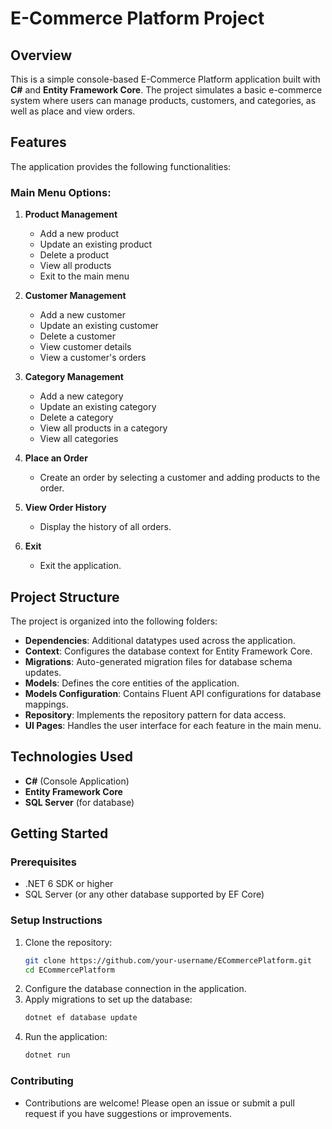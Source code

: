 # E-Commerce Platform Project

## Overview

This is a simple console-based E-Commerce Platform application built with **C#** and **Entity Framework Core**. The project simulates a basic e-commerce system where users can manage products, customers, and categories, as well as place and view orders.

## Features

The application provides the following functionalities:

### Main Menu Options:
1. **Product Management**
   - Add a new product
   - Update an existing product
   - Delete a product
   - View all products
   - Exit to the main menu

2. **Customer Management**
   - Add a new customer
   - Update an existing customer
   - Delete a customer
   - View customer details
   - View a customer's orders

3. **Category Management**
   - Add a new category
   - Update an existing category
   - Delete a category
   - View all products in a category
   - View all categories

4. **Place an Order**
   - Create an order by selecting a customer and adding products to the order.

5. **View Order History**
   - Display the history of all orders.

6. **Exit**
   - Exit the application.

## Project Structure

The project is organized into the following folders:

- **Dependencies**: Additional datatypes used across the application.
- **Context**: Configures the database context for Entity Framework Core.
- **Migrations**: Auto-generated migration files for database schema updates.
- **Models**: Defines the core entities of the application.
- **Models Configuration**: Contains Fluent API configurations for database mappings.
- **Repository**: Implements the repository pattern for data access.
- **UI Pages**: Handles the user interface for each feature in the main menu.

## Technologies Used

- **C#** (Console Application)
- **Entity Framework Core**
- **SQL Server** (for database)

## Getting Started

### Prerequisites

- .NET 6 SDK or higher
- SQL Server (or any other database supported by EF Core)

### Setup Instructions

1. Clone the repository:
   ```bash
   git clone https://github.com/your-username/ECommercePlatform.git
   cd ECommercePlatform
   ```
2. Configure the database connection in the application.
3. Apply migrations to set up the database:
   ```bash
   dotnet ef database update
   ```
4. Run the application:
   ```bash
   dotnet run
   ```
### Contributing

 - Contributions are welcome! Please open an issue or submit a pull request if you have suggestions or improvements.
